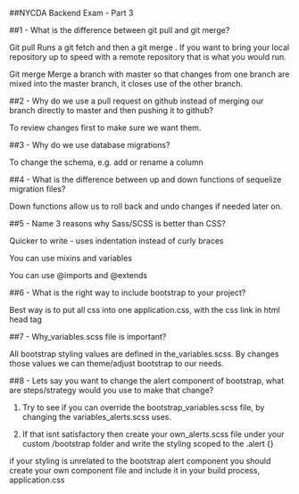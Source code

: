 
##NYCDA Backend Exam - Part 3

##1 - What is the difference between git pull and git merge?

Git pull
Runs a git fetch and then a git merge . If you want to bring your local repository up to speed with a remote repository that is what you would run.

Git merge
Merge a branch with master so that changes from one branch are mixed into the master branch, it closes use of the other branch.

##2 - Why do we use a pull request on github instead of merging our branch directly to master and then pushing it to github?

To review changes first to make sure we want them.

##3 - Why do we use database migrations?

To change the schema, e.g. add or rename a column

##4 - What is the difference between up and down functions of sequelize migration files?

Down functions allow us to roll back and undo changes if needed later on.

##5 - Name 3 reasons why Sass/SCSS is better than CSS?

Quicker to write - uses indentation instead of curly braces

You can use mixins and variables

You can use @imports and @extends

##6 - What is the right way to include bootstrap to your project?

Best way is to put all css into one application.css, with the css link in html head tag

##7 - Why_variables.scss file is important?

All bootstrap styling values are defined in the_variables.scss. By changes those values we can theme/adjust bootstrap to our needs.

##8 - Lets say you want to change the alert component of bootstrap, what are steps/strategy would you use to make that change?

1) Try to see if you can override the bootstrap_variables.scss file, by changing the variables_alerts.scss uses.

2) If that isnt satisfactory then create your own_alerts.scss file under your custom /bootstrap folder and write the styling scoped to the .alert {}

if your styling is unrelated to the bootstrap alert component you should create your own component file and include it in your build process, application.css

